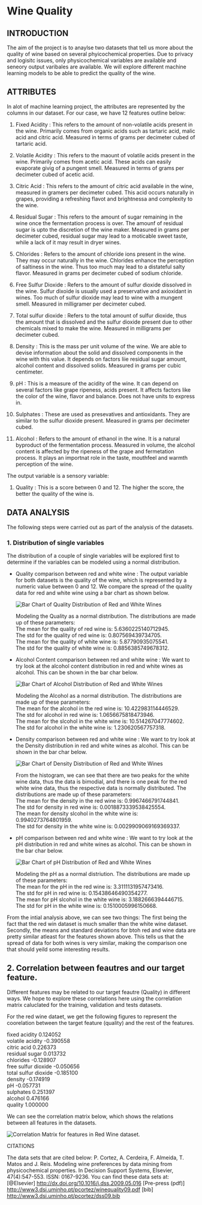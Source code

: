 # Wine Quality
## INTRODUCTION

The aim of the project is to anaylse two datasets that tell us more about the quality of wine based on several phyicochemical properties. Due to privacy and logisitc issues, only physicochemical variables are available and seneory output varibales are available. We will explore different machine learning models to be able to predict the quality of the wine. 

## ATTRIBUTES

In alot of machine learning project, the attributes are represented by the columns in our dataset. For our case, we have 12 features outline below:

1. Fixed Acidity : This refers to the amount of non-volatile acids present in the wine. Primarily comes from organic acids such as tartaric acid, malic acid and citric acid. Measured in terms of grams per decimeter cubed of tartaric acid.
    
2. Volatile Acidity : This refers to the maount of volatile acids present in the wine. Primarily comes from acetic acid. These acids can easily evaporate givig of a pungent smell. Measured in terms of grams per decimeter cubed of acetic acid. 
    
3. Citric Acid : This refers to the amount of citric acid available in the wine, measured in gramers per decimeter cubed. This acid occurs naturally in grapes, providing a refreshing flavot and brightnessa and complexity to the wine. 

4. Residual Sugar : This refers to the amount of sugar remaining in the wine once the fermentation process is over. The amounf of residual sugar is upto the discretion of the wine maker. Measured in grams per decimeter cubed, residual sugar may lead to a moticable sweet taste, while a lack of it may result in dryer wines. 

5. Chlorides : Refers to the amount of chloride ions present in the wine. They may occur naturally in the wine. Chlorides enhance the perception of saltiness in the wine. Thus too much may lead to a distateful salty flavor. Measured in grams per decimeter cubed of sodium chloride. 

6. Free Sulfur Dioxide : Refers to the amount of sulfur dioxide dissolved in the wine. Sulfur dixoide is usually used a preservative and axioxidant in wines. Too much of sulfur dioxide may lead to wine with a mungent smell. Measured in milligramer per decimeter cubed. 

7. Total sulfur dioxide : Refers to the total amount of sulfur dioxide, thus the amount that is dissolved and the sulfur dioxide present due to other chemicals mixed to make the wine. Measured in milligrams per decimeter cubed. 

8. Density : This is the mass per unit volume of the wine. We are able to devise information about the solid and dissolved components in the wine with this value. It depends on factors liie residual sugar amount, alcohol content and dissolved solids. Measured in grams per cubic centimeter. 

9. pH : This is a measure of the acidity of the wine. It can depend on several factors like grape ripeness, acids present. It affects factors like the color of the wine, flavor and balance. Does not have units to express in. 

10. Sulphates : These are used as presevatives and antioxidants. They are similar to the sulfur dioxide present. Measured in grams per decimeter cubed. 

11. Alcohol : Refers to the amount of ethanol in the wine. It is a natural byproduct of the fermentation process. Measured in volume, the alcohol content is affected by the ripeness of the grape and fermetation process. It plays an importnat role in the taste, mouthfeel and warmth perception of the wine. 

The output variable is a sensory variable:

1. Quality : This is a score between 0 and 12. The higher the score, the better the quality of the wine is. 
    
## DATA ANALYSIS
The following steps were carried out as part of the analysis of the datasets. 
### 1. Distribution of single variables
<p>The distribution of a couple of single variables will be explored first to determine if the variables can be modeled using a normal distribution.</p>
<ul>
  <li> 
  <p>Quality comparison between red and white wine : The output variable for both datasets is the  quality of the wine, which is represented by a numeric value between 0 and 12. We compare the spread of the quality data for red and white wine using a bar chart as shown below.</p>
  <img src="./figures/Quality-Distribution.jpeg" alt="Bar Chart of Quality Distribution of Red and White Wines">
  <p>Modeling the Quality as a normal distribution. The distributions are made up of these parameters: <br>
  The mean for the quality of red wine is: 5.6360225140712945. <br>
  The std for the quality of red wine is: 0.807569439734705. <br>
  The mean for the quality of white wine is: 5.87790935075541. <br>
  The std for the quality of white wine is: 0.8856385749678312. <br> </p>
  </li>

  <li>
  <p>Alcohol Content comparison between red and white wine : We want to try look at the alcohol content distribution in red and white wines as alcohol. This can be shown in the bar char below.</p>
  <img src="./figures/Alcohol-Distribution.jpeg" alt="Bar Chart of Alcohol Distribution of Red and White Wines">
  <p>Modeling the Alcohol as a normal distribution. The distributions are made up of these parameters: <br>
  The mean for the alcohol in the red wine is: 10.422983114446529. <br>
  The std for alcohol in red wine is: 1.0656675818473946. <br>
  The mean for the slcohol in the white wine is: 10.514267047774602. <br>
  The std for alcohol in the white wine is: 1.230620567757318. <br></p>
  </li>

  <li>
  Density comparison between red and white wine : We want to try look at the Density distribution in red and white wines as alcohol. This can be shown in the bar char below.</p>
  <img src="./figures/Density-Distribution.jpeg" alt="Bar Chart of Density Distribution of Red and White Wines">
  <p>From the histogram, we can see that there are two peaks for the white wine data, thus the data is bimodial, and there is one peak for the red white wine data, thus the respective data is normally distributed. The distributions are made up of these parameters: <br>
  The mean for the density in the red wine is: 0.9967466791744841. <br>
  The std for density in red wine is: 0.0018873339538425554. <br>
  The mean for density slcohol in the white wine is: 0.9940273764801959. <br>
  The std for density in the white wine is: 0.0029909069169369337. <br></p>
  </li>

  <li>
  pH comparison between red and white wine : We want to try look at the pH distribution in red and white wines as alcohol. This can be shown in the bar char below.</p>
  <img src="./figures/pH-Distribution.jpeg" alt="Bar Chart of pH Distribution of Red and White Wines">
  <p>Modeling the pH as a normal distriution. The distributions are made up of these parameters: <br>
  The mean for the pH in the red wine is: 3.3111131957473416. <br>
  The std for pH in red wine is: 0.15438646490354277. <br>
  The mean for pH slcohol in the white wine is: 3.1882666394446715. <br>
  The std for pH in the white wine is: 0.1510005996150668. <br></p>
  </li>
</ul>

<p>From the intial analysis above, we can see two things: The first being the fact that the red win dataset is much smaller than the white wine dataset. Secondly, the means and standard deviations for btoh red and wine data are pretty similar atleast for the features shown above. This tells us that the spread of data for both wines is very similar, making the comparison one that should yeild some interesting results. </p>

## 2. Correlation between feautres and our target feature. 
<p>Different features may be related to our target feautre (Quality) in different ways. We hope to explore these correlations here using the correlation matrix caluclated for the training, validation and tests datasets.</p>
<p>For the red wine dataet, we get the following figures to represent the coorelation between the target feature (quality) and the rest of the features.</p>
    <p>
    fixed acidity           0.124052<br>
    volatile acidity       -0.390558<br>
    citric acid             0.226373<br>
    residual sugar          0.013732<br>
    chlorides              -0.128907<br>
    free sulfur dioxide    -0.050656<br>
    total sulfur dioxide   -0.185100<br>
    density                -0.174919<br>
    pH                     -0.057731<br>
    sulphates               0.251397<br>
    alcohol                 0.476166<br>
    quality                 1.000000<br>
    </p>
<p>We can see the correlation matrix below, which shows the relations between all features in the datasets.</p>
<img src="./figures/Correlation_Matrix_Red_Wine.jpeg" alt="Correlation Matrix for features in Red Wine dataset.">







CITATIONS

The data sets that are cited below:
  P. Cortez, A. Cerdeira, F. Almeida, T. Matos and J. Reis. 
  Modeling wine preferences by data mining from physicochemical properties.
  In Decision Support Systems, Elsevier, 47(4):547-553. ISSN: 0167-9236.
You can find these data sets at:
    [@Elsevier] http://dx.doi.org/10.1016/j.dss.2009.05.016
    [Pre-press (pdf)] http://www3.dsi.uminho.pt/pcortez/winequality09.pdf
    [bib] http://www3.dsi.uminho.pt/pcortez/dss09.bib
